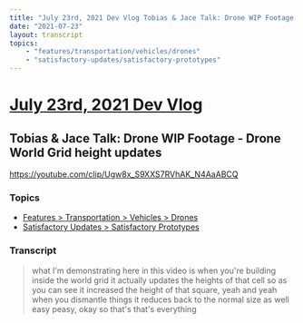 ```yaml
---
title: "July 23rd, 2021 Dev Vlog Tobias & Jace Talk: Drone WIP Footage - Drone World Grid height updates"
date: "2021-07-23"
layout: transcript
topics:
    - "features/transportation/vehicles/drones"
    - "satisfactory-updates/satisfactory-prototypes"
---
```

# [July 23rd, 2021 Dev Vlog](../2021-07-23.md)
## Tobias & Jace Talk: Drone WIP Footage - Drone World Grid height updates
https://youtube.com/clip/Ugw8x_S9XXS7RVhAK_N4AaABCQ

### Topics
* [Features > Transportation > Vehicles > Drones](../topics/features/transportation/vehicles/drones.md)
* [Satisfactory Updates > Satisfactory Prototypes](../topics/satisfactory-updates/satisfactory-prototypes.md)

### Transcript

> what I'm demonstrating here in this video is when you're building inside the world grid it actually updates the heights of that cell so as you can see it increased the height of that square, yeah and yeah when you dismantle things it reduces back to the normal size as well easy peasy, okay so that's that's everything
